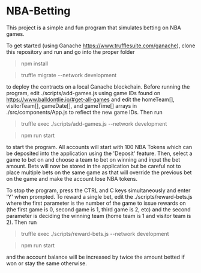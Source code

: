 # NBA-Betting

This project is a simple and fun program that simulates betting on NBA games.

To get started (using Ganache https://www.trufflesuite.com/ganache), clone this repository and run and go into the proper folder
  > npm install

  > truffle migrate --network development
  
to deploy the contracts on a local Ganache blockchain. Before running the program, edit ./scripts/add-games.js using game IDs found on https://www.balldontlie.io/#get-all-games and edit the homeTeam[], visitorTeam[], gameDate[], and gameTime[] arrays in ./src/components/App.js to reflect the new game IDs. Then run 
  > truffle exec ./scripts/add-games.js --network development
  
  > npm run start
  
to start the program. All accounts will start with 100 NBA Tokens which can be deposited into the application using the 'Deposit' feature. Then, select a game to bet on and choose a team to bet on winning and input the bet amount. Bets will now be stored in the application but be careful not to place multiple bets on the same game as that will override the previous bet on the game and make the account lose NBA tokens. 

To stop the program, press the CTRL and C keys simultaneously and enter 'Y' when prompted. To reward a single bet, edit the ./scripts/reward-bets.js where the first parameter is the number of the game to issue rewards on (the first game is 0, second game is 1, third game is 2, etc) and the second parameter is deciding the winning team (home team is 1 and visitor team is 2). Then run
  > truffle exec ./scripts/reward-bets.js --network development
  
  > npm run start

and the account balance will be increased by twice the amount betted if won or stay the same otherwise.
